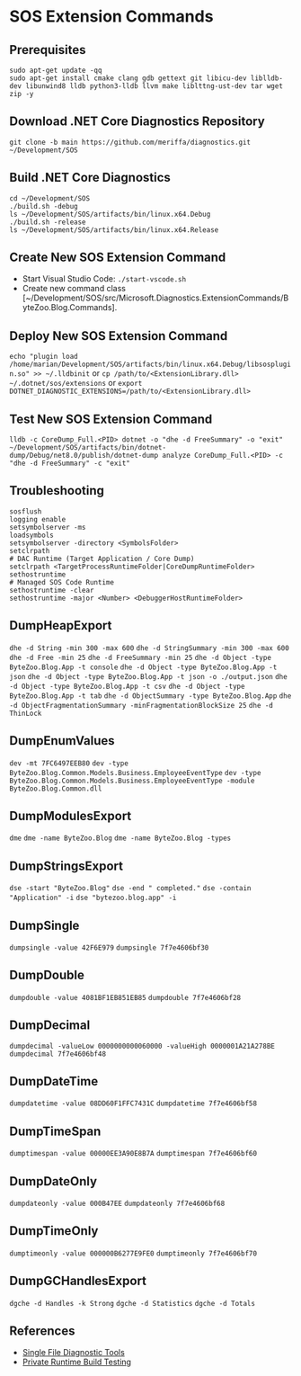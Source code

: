 # SOS Extension Commands

## Prerequisites

```
sudo apt-get update -qq
sudo apt-get install cmake clang gdb gettext git libicu-dev liblldb-dev libunwind8 lldb python3-lldb llvm make liblttng-ust-dev tar wget zip -y
```

## Download .NET Core Diagnostics Repository

```
git clone -b main https://github.com/meriffa/diagnostics.git ~/Development/SOS
```

## Build .NET Core Diagnostics

```
cd ~/Development/SOS
./build.sh -debug
ls ~/Development/SOS/artifacts/bin/linux.x64.Debug
./build.sh -release
ls ~/Development/SOS/artifacts/bin/linux.x64.Release
```

## Create New SOS Extension Command

* Start Visual Studio Code: ```./start-vscode.sh```
* Create new command class [~/Development/SOS/src/Microsoft.Diagnostics.ExtensionCommands/ByteZoo.Blog.Commands].

## Deploy New SOS Extension Command

```echo "plugin load /home/marian/Development/SOS/artifacts/bin/linux.x64.Debug/libsosplugin.so" >> ~/.lldbinit```
or
```cp /path/to/<ExtensionLibrary.dll> ~/.dotnet/sos/extensions```
or
```export DOTNET_DIAGNOSTIC_EXTENSIONS=/path/to/<ExtensionLibrary.dll>```

## Test New SOS Extension Command

```
lldb -c CoreDump_Full.<PID> dotnet -o "dhe -d FreeSummary" -o "exit"
~/Development/SOS/artifacts/bin/dotnet-dump/Debug/net8.0/publish/dotnet-dump analyze CoreDump_Full.<PID> -c "dhe -d FreeSummary" -c "exit"
```

## Troubleshooting

```
sosflush
logging enable
setsymbolserver -ms
loadsymbols
setsymbolserver -directory <SymbolsFolder>
setclrpath                                                                                      # DAC Runtime (Target Application / Core Dump)
setclrpath <TargetProcessRuntimeFolder|CoreDumpRuntimeFolder>
sethostruntime                                                                                  # Managed SOS Code Runtime
sethostruntime -clear
sethostruntime -major <Number> <DebuggerHostRuntimeFolder>
```

## DumpHeapExport

```dhe -d String -min 300 -max 600```
```dhe -d StringSummary -min 300 -max 600```
```dhe -d Free -min 25```
```dhe -d FreeSummary -min 25```
```dhe -d Object -type ByteZoo.Blog.App -t console```
```dhe -d Object -type ByteZoo.Blog.App -t json```
```dhe -d Object -type ByteZoo.Blog.App -t json -o ./output.json```
```dhe -d Object -type ByteZoo.Blog.App -t csv```
```dhe -d Object -type ByteZoo.Blog.App -t tab```
```dhe -d ObjectSummary -type ByteZoo.Blog.App```
```dhe -d ObjectFragmentationSummary -minFragmentationBlockSize 25```
```dhe -d ThinLock```

## DumpEnumValues

```dev -mt 7FC6497EEB80```
```dev -type ByteZoo.Blog.Common.Models.Business.EmployeeEventType```
```dev -type ByteZoo.Blog.Common.Models.Business.EmployeeEventType -module ByteZoo.Blog.Common.dll```

## DumpModulesExport

```dme```
```dme -name ByteZoo.Blog```
```dme -name ByteZoo.Blog -types```

## DumpStringsExport

```dse -start "ByteZoo.Blog"```
```dse -end " completed."```
```dse -contain "Application" -i```
```dse "bytezoo.blog.app" -i```

## DumpSingle

```dumpsingle -value 42F6E979```
```dumpsingle 7f7e4606bf30```

## DumpDouble

```dumpdouble -value 4081BF1EB851EB85```
```dumpdouble 7f7e4606bf28```

## DumpDecimal

```dumpdecimal -valueLow 0000000000060000 -valueHigh 0000001A21A278BE```
```dumpdecimal 7f7e4606bf48```

## DumpDateTime

```dumpdatetime -value 08DD60F1FFC7431C```
```dumpdatetime 7f7e4606bf58```

## DumpTimeSpan

```dumptimespan -value 00000EE3A90E8B7A```
```dumptimespan 7f7e4606bf60```

## DumpDateOnly

```dumpdateonly -value 000B47EE```
```dumpdateonly 7f7e4606bf68```

## DumpTimeOnly

```dumptimeonly -value 000000B6277E9FE0```
```dumptimeonly 7f7e4606bf70```

## DumpGCHandlesExport

```dgche -d Handles -k Strong```
```dgche -d Statistics```
```dgche -d Totals```

## References

* [Single File Diagnostic Tools](https://github.com/dotnet/diagnostics/blob/main/documentation/single-file-tools.md)
* [Private Runtime Build Testing](https://github.com/dotnet/diagnostics/blob/main/documentation/privatebuildtesting.md)